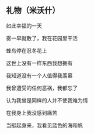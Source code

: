 ## 礼物（米沃什）

如此幸福的一天

雾一早就散了，我在花园里干活

蜂鸟停在忍冬花上

这世上没有一样东西我想拥有

我知道没有一个人值得我羡慕

我曾遭受的任何恶祸，我都忘了

认为我曾是同样的人并不使我难为情

在我身上我没感到痛苦

当挺起身来，我看见蓝色的海和帆

